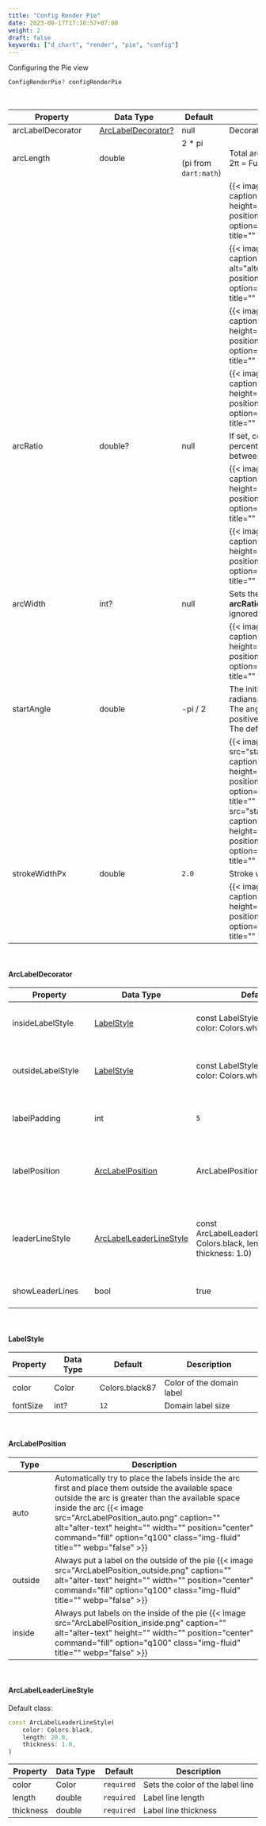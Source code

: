 ```yaml
---
title: "Config Render Pie"
date: 2023-08-17T17:10:57+07:00
weight: 2
draft: false
keywords: ["d_chart", "render", "pie", "config"]
---
```


Configuring the Pie view

```dart
ConfigRenderPie? configRenderPie
```

<br>

| <div style="width:160px">Property</div> | <div style="width:140px">Data Type</div> | <div style="width:70px">Default</div> | Description                                                                                                                                                                                                                                                                                                                                                                              |
| --------------------------------------- | ---------------------------------------- | ------------------------------------- | ---------------------------------------------------------------------------------------------------------------------------------------------------------------------------------------------------------------------------------------------------------------------------------------------------------------------------------------------------------------------------------------- |
| arcLabelDecorator                       | [ArcLabelDecorator?](#arclabeldecorator) | null                                  | Decorating pie item labels                                                                                                                                                                                                                                                                                                                                                               |
| arcLength                               | double                                   | 2 \* pi <br><br>(pi from `dart:math`) | Total arc length, in radians. <br>2π = Full                                                                                                                                                                                                                                                                                                                                              |
|                                         |                                          |                                       | {{< image src="full.png" caption="Full" alt="alter-text" height="" width="" position="center" command="fill" option="q100" class="img-fluid" title=""  webp="false" >}}                                                                                                                                                                                                                  |
|                                         |                                          |                                       | {{< image src="three_quarter.png" caption="Three-Quarter" alt="alter-text" height="" width="" position="center" command="fill" option="q100" class="img-fluid" title=""  webp="false" >}}                                                                                                                                                                                                |
|                                         |                                          |                                       | {{< image src="half.png" caption="Half" alt="alter-text" height="" width="" position="center" command="fill" option="q100" class="img-fluid" title=""  webp="false" >}}                                                                                                                                                                                                                  |
|                                         |                                          |                                       | {{< image src="quarter.png" caption="Quarter" alt="alter-text" height="" width="" position="center" command="fill" option="q100" class="img-fluid" title=""  webp="false" >}}                                                                                                                                                                                                            |
| arcRatio                                | double?                                  | null                                  | If set, configure arcWidth to be a percentage of radius. must be between `0` and `1`                                                                                                                                                                                                                                                                                                     |
|                                         |                                          |                                       | {{< image src="arcRatio_0_5.png" caption="0.5" alt="alter-text" height="" width="" position="center" command="fill" option="q100" class="img-fluid" title=""  webp="false" >}}                                                                                                                                                                                                           |
|                                         |                                          |                                       | {{< image src="arcRatio_0_2.png" caption="0.2" alt="alter-text" height="" width="" position="center" command="fill" option="q100" class="img-fluid" title=""  webp="false" >}}                                                                                                                                                                                                           |
| arcWidth                                | int?                                     | null                                  | Sets the arc width in radius. If **arcRatio** is set, this value will be ignored.                                                                                                                                                                                                                                                                                                        |
|                                         |                                          |                                       | {{< image src="arcWidth_40.png" caption="40px" alt="alter-text" height="" width="" position="center" command="fill" option="q100" class="img-fluid" title=""  webp="false" >}}                                                                                                                                                                                                           |
| startAngle                              | double                                   | -pi / 2                               | The initial angle for the pie slice, in radians.<br> The angle is determined from the positive x-axis in Cartesian space.<br> The default initial angle is -π/2                                                                                                                                                                                                                          |
|                                         |                                          |                                       | {{< image src="startAngle_default.png" caption="Default" alt="alter-text" height="" width="" position="center" command="fill" option="q100" class="img-fluid" title=""  webp="false" >}} {{< image src="startAngle_min_pi_slice_1.png" caption="-pi / 1" alt="alter-text" height="" width="" position="center" command="fill" option="q100" class="img-fluid" title=""  webp="false" >}} |
| strokeWidthPx                           | double                                   | `2.0`                                 | Stroke width at arc boundary                                                                                                                                                                                                                                                                                                                                                             |
|                                         |                                          |                                       | {{< image src="strokeWidthPx.png" caption="" alt="alter-text" height="" width="" position="center" command="fill" option="q100" class="img-fluid" title=""  webp="false" >}}                                                                                                                                                                                                             |

<br>

#### ArcLabelDecorator

| <div style="width:150px">Property</div> | Data Type                                           | Default                                                                          | Description                                                        |
| --------------------------------------- | --------------------------------------------------- | -------------------------------------------------------------------------------- | ------------------------------------------------------------------ |
| insideLabelStyle                        | [LabelStyle](#labelstyle)                           | const LabelStyle(fontSize: 12, color: Colors.white)                              | Styling the label text when inside the pie                         |
| outsideLabelStyle                       | [LabelStyle](#labelstyle)                           | const LabelStyle(fontSize: 12, color: Colors.white)                              | Styling the label text when outside the pie                        |
| labelPadding                            | int                                                 | `5`                                                                              | Space before and after the label text                              |
| labelPosition                           | [ArcLabelPosition](#arclabelposition)               | ArcLabelPosition.auto                                                            | Configures where to place the label relative to the arc            |
| leaderLineStyle                         | [ArcLabelLeaderLineStyle](#arclabelleaderlinestyle) | const ArcLabelLeaderLineStyle(color: Colors.black, length: 20.0, thickness: 1.0) | Gives a style to the label line where the label is outside the pie |
| showLeaderLines                         | bool                                                | true                                                                             | Displays the label line                                            |

<br>

#### LabelStyle

| Property | Data Type | Default        | Description               |
| -------- | --------- | -------------- | ------------------------- |
| color    | Color     | Colors.black87 | Color of the domain label |
| fontSize | int?      | `12`           | Domain label size         |

<br>

#### ArcLabelPosition

| <div style="width:70px">Type</div> | Description                                                                                                                                                                                                                                                                                                                                                   |
| ---------------------------------- | ------------------------------------------------------------------------------------------------------------------------------------------------------------------------------------------------------------------------------------------------------------------------------------------------------------------------------------------------------------- |
| auto                               | Automatically try to place the labels inside the arc first and place them outside the available space outside the arc is greater than the available space inside the arc {{< image src="ArcLabelPosition_auto.png" caption="" alt="alter-text" height="" width="" position="center" command="fill" option="q100" class="img-fluid" title=""  webp="false" >}} |
| outside                            | Always put a label on the outside of the pie {{< image src="ArcLabelPosition_outside.png" caption="" alt="alter-text" height="" width="" position="center" command="fill" option="q100" class="img-fluid" title=""  webp="false" >}}                                                                                                                          |
| inside                             | Always put labels on the inside of the pie {{< image src="ArcLabelPosition_inside.png" caption="" alt="alter-text" height="" width="" position="center" command="fill" option="q100" class="img-fluid" title=""  webp="false" >}}                                                                                                                             |

<br>

#### ArcLabelLeaderLineStyle

Default class:

```dart
const ArcLabelLeaderLineStyle(
    color: Colors.black,
    length: 20.0,
    thickness: 1.0,
)
```

| Property  | Data Type | Default    | Description                      |
| --------- | --------- | ---------- | -------------------------------- |
| color     | Color     | `required` | Sets the color of the label line |
| length    | double    | `required` | Label line length                |
| thickness | double    | `required` | Label line thickness             |

<br>
